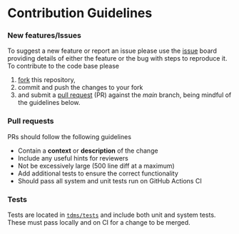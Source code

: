 # Contribution Guidelines

### New features/Issues

To suggest a new feature or report an issue please use the 
[issue](https://github.com/UCL/TDMS/issues) board providing details of either 
the feature or the bug with steps to reproduce it. To contribute to the code
base please
1. [fork](https://docs.github.com/en/get-started/quickstart/fork-a-repo)
this repository,
2. commit and push the changes to your fork
3. and submit a [pull request](https://docs.github.com/en/pull-requests/collaborating-with-pull-requests/proposing-changes-to-your-work-with-pull-requests/creating-a-pull-request) (PR) against the _main_ branch, being mindful of the guidelines below.


### Pull requests

PRs should follow the following guidelines

- Contain a **context** or **description** of the change
- Include any useful hints for reviewers
- Not be excessively large (500 line diff at a maximum)
- Add additional tests to ensure the correct functionality
- Should pass all system and unit tests run on GitHub Actions CI


### Tests

Tests are located in [`tdms/tests`](./tdms/tests) and include both unit and system tests. These
must pass locally and on CI for a change to be merged.
